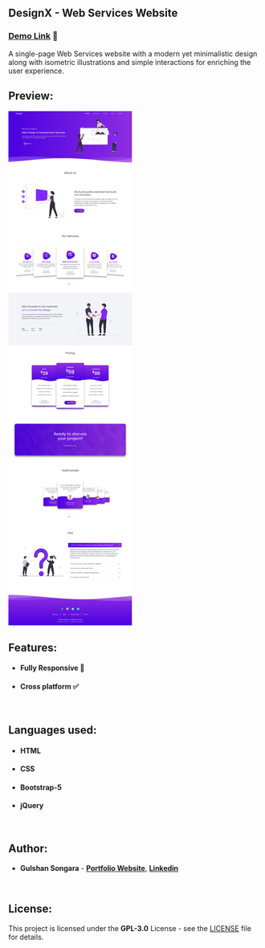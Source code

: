 ## DesignX - Web Services Website

### [Demo Link](https://design-davido.netlify.app/) 🔗

A single-page Web Services website with a modern yet minimalistic design along with isometric illustrations and simple interactions for enriching the user experience.
<br/>

## Preview:

![Preview](DesignX-preview-web-by-Davido.png)

## Features:

- #### **Fully Responsive 💯**
- #### **Cross platform ✅**
<br/>

## Languages used:

- #### **HTML**
- #### **CSS**
- #### **Bootstrap-5**
- #### **jQuery**
<br/>

## Author:

- **Gulshan Songara** - **[Portfolio Website](https://gulshansongara.netlify.app)**, **[Linkedin](https://www.linkedin.com/in/gulshansongara/)** 
<br/>

## License:

This project is licensed under the  **GPL-3.0** License - see the [LICENSE](LICENSE) file for details.

